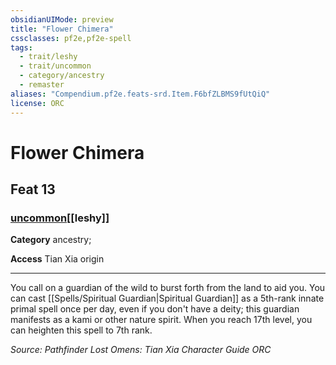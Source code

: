 ```yaml
---
obsidianUIMode: preview
title: "Flower Chimera"
cssclasses: pf2e,pf2e-spell
tags:
  - trait/leshy
  - trait/uncommon
  - category/ancestry
  - remaster
aliases: "Compendium.pf2e.feats-srd.Item.F6bfZLBMS9fUtQiQ"
license: ORC
---
```

# Flower Chimera
## Feat 13
### [uncommon](uncommon "Uncommon Rarity Trait")[[leshy]]

**Category** ancestry; 




**Access** Tian Xia origin

* * *

You call on a guardian of the wild to burst forth from the land to aid you. You can cast [[Spells/Spiritual Guardian|Spiritual Guardian]] as a 5th-rank innate primal spell once per day, even if you don't have a deity; this guardian manifests as a kami or other nature spirit. When you reach 17th level, you can heighten this spell to 7th rank.

*Source: Pathfinder Lost Omens: Tian Xia Character Guide*
*ORC*